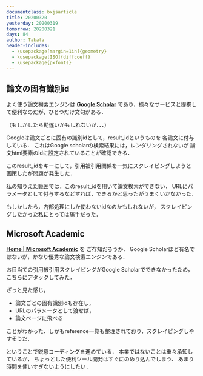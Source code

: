 ```yaml
---
documentclass: bxjsarticle
title: 20200320
yesterday: 20200319
tomorrow: 20200321
days: 84
author: Takala
header-includes:
  - \usepackage[margin=1in]{geometry}
  - \usepackage[ISO]{diffcoeff}
  - \usepackage{pxfonts}
---
```



## 論文の固有識別id 

よく使う論文検索エンジンは **[Google Scholar](https://scholar.google.co.jp/)**
であり，様々なサービスと提携して便利なのだが，ひとつだけ文句がある．


（もしかしたら勘違いかもしれないが．．．）


Googleは論文ごとに固有の識別idとして，result_idというものを
各論文に付与している．
これはGoogle scholarの検索結果には，レンダリングされないが
論文html要素のidに設定されていることが確認できる．

このresult_idをキーにして，引用被引用関係を一気にスクレイピングしようと
画策したが問題が発生した．


私の知りえた範囲では，このresult_idを用いて論文検索ができない．
URLにパラメータとして付与するなどすれば，できるかと思ったがうまくいかなかった．


もしかしたら，内部処理にしか使わないidなのかもしれないが，
スクレイピングしたかった私にとっては痛手だった．


## Microsoft Academic


**[Home | Microsoft Academic](https://academic.microsoft.com/home)** を
ご存知だろうか．
Google Scholarほど有名ではないが，かなり優秀な論文検索エンジンである．


お目当ての引用被引用スクレイピングがGoogle Scholarでできなかったため，
こちらにアタックしてみた．


ざっと見た感じ，

* 論文ごとの固有識別idも存在し，
* URLのパラメータとして渡せば，
* 論文ページに飛べる

ことがわかった．しかもreference一覧も整理されており，スクレイピングしやすそうだ．


ということで鋭意コーディングを進めている．
本業ではないことは重々承知しているが，
ちょっとした便利ツール開発はすぐにのめり込んでしまう．
あまり時間を使いすぎないようにしたい．